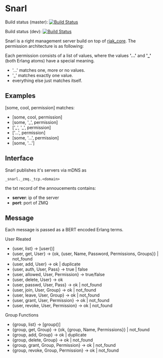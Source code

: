 Snarl
=====

Build status (master): [![Build Status](https://secure.travis-ci.org/project-fifo/snarl.png?branch=master)](http://travis-ci.org/project-fifo/snarl)

Build status (dev): [![Build Status](https://secure.travis-ci.org/project-fifo/snarl.png?branch=dev)](http://travis-ci.org/project-fifo/snarl)

Snarl is a right management server build on top of [riak_core](https://github.com/basho/riak_core/). The permission architecture is as following:

Each permission consists of a list of values, where the values **'…'** and **'_'** (both Erlang atoms) have a special meaning.

* '...' matches one, more or no values.
* '_' matches exactly one value.
* everything else just matches itself.

Examples
--------

[some, cool, permission] matches:

* [some, cool, permission]
* [some, '_', permission]
* ['\_', '_', permission]
* ['...', permission]
* [some, '...', permission]
* [some, '...']

Interface
---------


Snarl publishes it's servers via mDNS as

```
_snarl._zmq._tcp.<domain>
```

the txt record of the annoucements contains:

* **server**: ip of the server
* **port**: port of ZMQ

Message
-------
Each message is passed as a BERT encoded Erlang terms.

User Rleated
* {user, list} -> [user()]
* {user, get, User} -> {ok, {user, Name, Password, Permissions, Groups}} | not_found
* {user, add, User} -> ok | duplicate 
* {user, auth, User, Pass} -> true | false
* {user, allowed, User, Permission} -> true/false
* {user, delete, User} -> ok 
* {user, passwd, User, Pass} -> ok | not_found
* {user, join, User, Group} -> ok | not_found
* {user, leave, User, Group} -> ok | not_found
* {user, grant, User, Permission} -> ok | not_found
* {user, revoke, User, Permission} -> ok | not_found


Group Functions
* {group, list} -> [group()]
* {group, get, Group} -> {ok, {group, Name, Permissions}} | not_found
* {group, add, Group} -> ok | duplicate
* {group, delete, Group} -> ok | not_found
* {group, grant, Group, Permission} -> ok | not_found
* {group, revoke, Group, Permission} -> ok | not_found